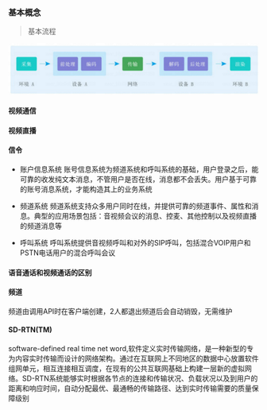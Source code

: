 ### 基本概念

> 基本流程

![](/img/Technology/else/018B8740-D267-435e-9772-FF28FCCE657B.png)

#### 视频通信

#### 视频直播

#### 信令
- 账户信息系统
账号信息系统为频道系统和呼叫系统的基础，用户登录之后，能可靠的收发纯文本消息，不管用户是否在线，消息都不会丢失。用户基于可靠的账号消息系统，才能构造其上的业务系统

- 频道系统
频道系统支持众多用户同时在线，并提供可靠的频道事件、属性和消息。典型的应用场景包括：音视频会议的消息、控麦、其他控制以及视频直播的频道消息等
- 呼叫系统
呼叫系统提供音视频呼叫和对外的SIP呼叫，包括混合VOIP用户和PSTN电话用户的混合呼叫会议

#### 语音通话和视频通话的区别

#### 频道
频道由调用API时在客户端创建，2人都退出频道后会自动销毁，无需维护

#### SD-RTN(TM)
software-defined real time net word,软件定义实时传输网络，是一种新型的专为内容实时传输而设计的网络架构。通过在互联网上不同地区的数据中心放置软件组网单元，相互连接相互调度，在现有的公共互联网基础上构建一层新的虚拟网络。SD-RTN系统能够实时根据各节点的连接和传输状况、负载状况以及到用户的距离和响应时间，自动分配最优、最通畅的传输路径、达到实时传输需要的质量保障级别
